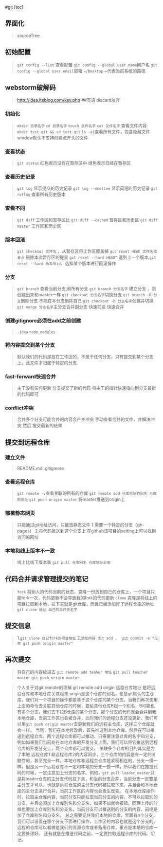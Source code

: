 #git
[toc]
## 界面化
>sourceTree
## 初始配置
>`git config --list` 查看配置
>`git config --global user.name`用户名
>`git config --global user.email`邮箱
>`~/Desktop`   ~代表当前系统的路径
##  webstorm破解码
>http://idea.iteblog.com/key.php
##英语
>discard放弃
### 初始化
>`mkdir 目录名字`
>`cd 目录名字`
>`touch 文件名字`
>`cat 文件名字` 查看文件内容
>`mkdir test-git && cd test-git`
>`ls -al`查看所有文件，包含隐藏文件
>window默认不支持创建点开头的文件
### 查看状态
>`git status`
>红色表示没有在暂存区中
>绿色表示已经在暂存区
### 查看历史记录
>`git log` 显示提交的历史记录
>`git log --oneline` 显示简短的历史记录
>`git reflog` 查看所有历史版本
### 查看不同
>`git diff`  工作区和暂存区比
>`git diff --cached` 暂存区和历史区
>`git diff master` 工作区和历史区
### 版本回滚
>`git checkout 文件名` ，从暂存区将工作区覆盖掉
>`git reset HEAD 文件名或者点` 删除本次暂存区的提交
>`git reset --hard HEAD^` 退到上一个版本
>`git reset --hard 版本号id`，选择某个版本进行回滚操作
### 分支
>`git branch` 查看当前分支,和所有分支
>`git branch 分支名字` 建立分支 ，刚创建出来和master一样
>`git checkout 分支名字`切换分支
>`git branch -D 分支`删除分支 不能在本分支删除自己
>`git checkout -b 分支名字`创建并切换
>`git merge 分支名字`主分支合并副分支  快速前进 快速合并
### 创建gitignore必须在add之前创建
>`.idea`
>`node_modules`
### 将内容提交到某个分支
>默认我们的代码是放在工作区的，不属于任何分支，只有提交到某个分支上，此文件才归属于特定的分支
### fast-forward快速合并
>主干没有任何更新
>分支提交了新的代码
>将主干的指针快速指向到分支最新的代码即可
### conflict冲突
>合并多个分支可能合并的内容会产生冲突
>手动查看合并的文件，并解决冲突 然后 提交最新的结果
## 提交到远程仓库
### 建立文件
>README.md
>.gitigmore
### 查看远程仓库
>`git remote -v`查看关联的所有的仓库
>`git remote add 仓库地址的别名 仓库的地址`
>`git push origin master` 将master推送到origin上
### 部署静态网页
>只能通过git地址访问，只能放静态文件
>1.需要一个特定的分支（gh-pages）
>2.将代码推送到这个分支上
>在github该项目的setting上可以找到访问的网址
### 本地和线上版本不一致
>线上比线下版本新 `git pull 仓库别名 仓库地址分支`
## 代码合并请求管理提交的笔记
>`fork` 将别人的代码当前的状态，克隆一份放到自己的仓库上，一个项目只能fork一次，代码更新不会导致我的fork的代码更新
>`clone` 克隆是将线上的项目拉取到本地，拉下来就是git仓库，而且已经添加好了远程仓库的地址   `git clone 地址 自己的文件夹名字`
## 提交信息
>1.`git clone 自己fork的项目地址`
>2.`添加内容 dit add .  git commit -m "日志 git push origin master"`
## 再次提交
>将自己的内容放进去
>`git remote add teaher 地址`
>`git pull teacher master`
>`git push origin master`


>个人关于对git remote的理解
>git remote add origin 远程仓库地址  是将远程仓库和本地仓库关联起来 origin是这个仓库的别名，也是git默认的主仓库，我们对一个项目的操作都是基于这个仓库的某个分支。当我们再次使用上面的命令去关联其他仓库的时候，要给其他仓库B起一个别名，B可能也有多个分支，我们去下拉B仓库的某个分支，那个分支的代码就会合并到我本地仓库，当前工作区也会被合并，此时我们的远程分支还没更新，我们可以用`git push origin master`去更新我们的远程主仓库，这样三个仓库就会一样。
当然，我们在本地修改后，首先推送到本地仓库，然后在可以推送到远程仓库，两个远程仓库都可以推动，只需要注意仓库的名字和分支，例如如果我们当前处在本地仓库的开发分支上面，我们可以将它推送到远程仓库的开发分支上，两个仓库都可以提交。
关联多个仓库的目的其实是为了本地 远程仓库1 和远程仓库2的内容同步，三个仓库的内容是有一定的关联性的，甚至完全一样。本地仓库和远程主仓库是紧密相连的，分支一摸一样，但是另一个远程仓库不一定和本地的分支一摸一样，所以我们在推拉代码的时候，一定注意加上分支的名字。例如，`git pull leader master`只是将leader仓库的主分支代码拉下来，和当前分支合并，当前分支一定要是主分支才可以，也就是远程仓库的主分支代码被拉取下来，并且会和本地仓库的主分支进行合并，当前工作区的内容也会发生改变。
在本地仓库操作时，拉取主仓库内容，当前分支只能拉取当前分支的内容，不可以拉取别的分支，并且必须加上仓库别名和分支名，如果不加就会报错。同理上传的时候也要加上仓库别名和分支名，当前分支可以推送别的分支的内容，前提是加了仓库别名和分支名。
总之需要记住我们本地的仓库，里面有n个分支，我们可以设置在哪个分支下面进行操作，工作区的内容也就是这个分支的。远程的仓库可以看做是我们的资源仓库或者备用仓库，重点是本地的仓库一定要处理好。
还有就是在推送代码之前，一定要拉取远程仓库的代码。切记。